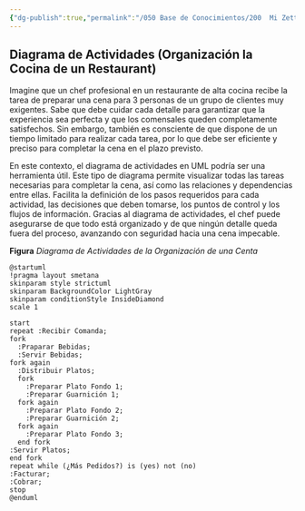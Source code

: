 ```yaml
---
{"dg-publish":true,"permalink":"/050 Base de Conocimientos/200  Mi Zettelkasten/100 Docencia/IS1/2025/Clase 15 Diagrama de Actividades/Zk Diagrama de Actividades (Organización la Cocina de un Restaurant)/","tags":["digitalGarden"]}
---
```


## Diagrama de Actividades (Organización la Cocina de un Restaurant)

Imagine que un chef profesional en un restaurante de alta cocina recibe la tarea de preparar una cena para 3 personas de un grupo de clientes muy exigentes. Sabe que debe cuidar cada detalle para garantizar que la experiencia sea perfecta y que los comensales queden completamente satisfechos. Sin embargo, también es consciente de que dispone de un tiempo limitado para realizar cada tarea, por lo que debe ser eficiente y preciso para completar la cena en el plazo previsto.

En este contexto, el diagrama de actividades en UML podría ser una herramienta útil. Este tipo de diagrama permite visualizar todas las tareas necesarias para completar la cena, así como las relaciones y dependencias entre ellas. Facilita la definición de los pasos requeridos para cada actividad, las decisiones que deben tomarse, los puntos de control y los flujos de información. Gracias al diagrama de actividades, el chef puede asegurarse de que todo está organizado y de que ningún detalle queda fuera del proceso, avanzando con seguridad hacia una cena impecable.

**Figura**
_Diagrama de Actividades de la Organización de una Centa_
```plantuml
@startuml
!pragma layout smetana
skinparam style strictuml
skinparam BackgroundColor LightGray
skinparam conditionStyle InsideDiamond
scale 1

start
repeat :Recibir Comanda;
fork
  :Praparar Bebidas;
  :Servir Bebidas;
fork again
  :Distribuir Platos;
  fork
    :Preparar Plato Fondo 1;
    :Preparar Guarnición 1;
  fork again
    :Preparar Plato Fondo 2;
    :Preparar Guarnición 2;
  fork again
    :Preparar Plato Fondo 3;
  end fork
:Servir Platos;
end fork
repeat while (¿Más Pedidos?) is (yes) not (no)
:Facturar;
:Cobrar;
stop
@enduml
```
